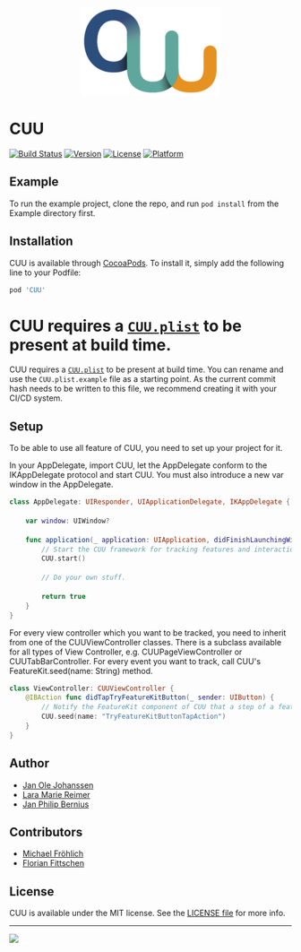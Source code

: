 <p align="center">
<img src=".github/cuu.jpeg" alt="CUU" width="250" />
</p>

# CUU

[![Build Status](https://travis-ci.org/cures-hub/cures-cuu-sdk.svg?branch=master)](https://travis-ci.org/cures-hub/cures-cuu-sdk)
[![Version](https://img.shields.io/cocoapods/v/CUU.svg?style=flat)](http://cocoapods.org/pods/CUU)
[![License](https://img.shields.io/cocoapods/l/CUU.svg?style=flat)](http://cocoapods.org/pods/CUU)
[![Platform](https://img.shields.io/cocoapods/p/CUU.svg?style=flat)](http://cocoapods.org/pods/CUU)

## Example

To run the example project, clone the repo, and run `pod install` from the Example directory first.

## Installation

CUU is available through [CocoaPods](http://cocoapods.org). To install
it, simply add the following line to your Podfile:

```ruby
pod 'CUU'
```


CUU requires a [`CUU.plist`](Example/CUU/CUU.plist) to be present at build time.
=======
CUU requires a [`CUU.plist`](Example/CUU/CUU.plist.example) to be present at build time.
You can rename and use the `CUU.plist.example` file as a starting point.
As the current commit hash needs to be written to this file, we recommend creating it with your CI/CD system.

## Setup

To be able to use all feature of CUU, you need to set up your project for it. 

In your AppDelegate, import CUU, let the AppDelegate conform to the IKAppDelegate protocol and start CUU.
You must also introduce a new var window in the AppDelegate.

```swift
class AppDelegate: UIResponder, UIApplicationDelegate, IKAppDelegate {

    var window: UIWindow?

    func application(_ application: UIApplication, didFinishLaunchingWithOptions launchOptions: [UIApplicationLaunchOptionsKey: Any]?) -> Bool {
        // Start the CUU framework for tracking features and interactions within the app.
        CUU.start()
        
        // Do your own stuff.

        return true
    }
}
```

For every view controller which you want to be tracked, you need to inherit from one of the CUUViewController classes.
There is a subclass available for all types of View Controller, e.g. CUUPageViewController or CUUTabBarController.
For every event you want to track, call CUU's FeatureKit.seed(name: String) method.

```swift
class ViewController: CUUViewController {
    @IBAction func didTapTryFeatureKitButton(_ sender: UIButton) {
        // Notify the FeatureKit component of CUU that a step of a feature was triggered.
        CUU.seed(name: "TryFeatureKitButtonTapAction")
    }
}
```
## Author
- [Jan Ole Johanssen](http://github.com/janjohanssen)
- [Lara Marie Reimer](http://github.com/laramarie)
- [Jan Philip Bernius](http://github.com/jpbernius)

## Contributors
- [Michael Fröhlich](https://github.com/FroeMic)
- [Florian Fittschen](https://github.com/ffittschen)

## License

CUU is available under the MIT license. See the [LICENSE file](LICENSE) for more info.

---

<img src="https://avatars1.githubusercontent.com/u/29952940?s=200&v=4" width="50" />

